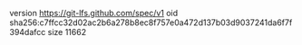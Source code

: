 version https://git-lfs.github.com/spec/v1
oid sha256:c7ffcc32d02ac2b6a278b8ec8f757e0a472d137b03d9037241da6f7f394dafcc
size 11662
